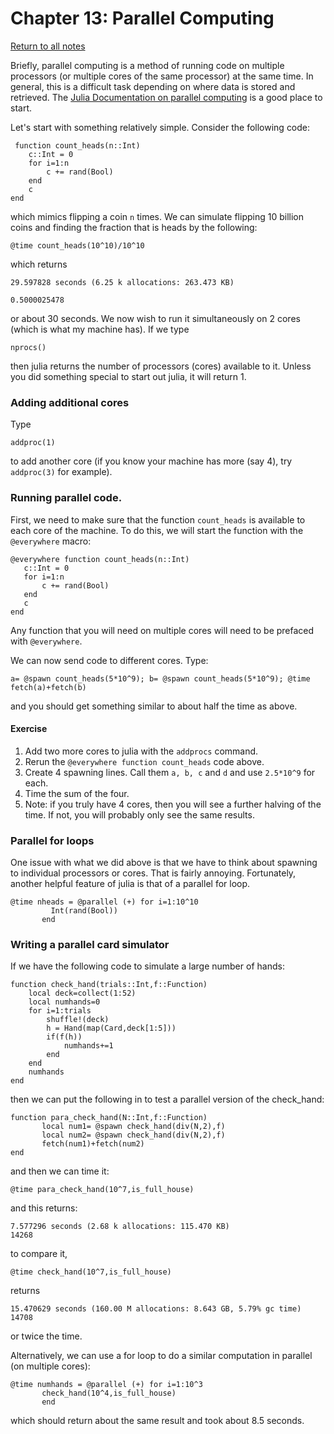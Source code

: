 Chapter 13: Parallel Computing
=====

[Return to all notes](../index.html)


Briefly, parallel computing is a method of running code on multiple processors (or multiple cores of the same processor) at the same time.  In general, this is a difficult task depending on where data is stored and retrieved.  The [Julia Documentation on parallel computing](http://docs.julialang.org/en/stable/manual/parallel-computing/) is a good place to start.

Let's start with something relatively simple. Consider the following code:
```
 function count_heads(n::Int)
    c::Int = 0
    for i=1:n
        c += rand(Bool)
    end
    c
end
```

which mimics flipping a coin `n` times.  We can simulate flipping 10 billion coins and finding the fraction that is heads by the following:

```
@time count_heads(10^10)/10^10
```

which returns
```
29.597828 seconds (6.25 k allocations: 263.473 KB)

0.5000025478
```

or about 30 seconds.  We now wish to run it simultaneously on 2 cores (which is what my machine has).  If we type
```
nprocs()
```

then julia returns the number of processors (cores) available to it.  Unless you did something special to start out julia, it will return 1.

### Adding additional cores

Type
```
addproc(1)
```

to add another core (if you know your machine has more (say 4), try `addproc(3)` for example).  


### Running parallel code.

First, we need to make sure that the function `count_heads` is available to each core of the machine.  To do this, we will start the function with the `@everywhere` macro:

```
@everywhere function count_heads(n::Int)
   c::Int = 0
   for i=1:n
       c += rand(Bool)
   end
   c
end
```

Any function that you will need on multiple cores will need to be prefaced with `@everywhere`.

We can now send code to different cores.  Type:

```
a= @spawn count_heads(5*10^9); b= @spawn count_heads(5*10^9); @time fetch(a)+fetch(b)
```

and you should get something similar to about half the time as above.

#### Exercise

1. Add two more cores to julia with the `addprocs` command.
2. Rerun the `@everywhere function count_heads` code above.
3. Create 4 spawning lines.  Call them `a, b, c` and `d` and use `2.5*10^9` for each.  
4. Time the sum of the four.  
5. Note: if you truly have 4 cores, then you will see a further halving of the time.  If not, you will probably only see the same results.  




### Parallel for loops

One issue with what we did above is that we have to think about spawning to individual processors or cores.  That is fairly annoying.  Fortunately, another helpful feature of julia is that of a parallel for loop.  

```
@time nheads = @parallel (+) for i=1:10^10
         Int(rand(Bool))
       end
```

### Writing a parallel card simulator

If we have the following code to simulate a large number of hands:
```
function check_hand(trials::Int,f::Function)
    local deck=collect(1:52)
    local numhands=0
    for i=1:trials
        shuffle!(deck)
        h = Hand(map(Card,deck[1:5]))
        if(f(h))
            numhands+=1
        end
    end
    numhands
end
```

then we can put the following in to test a parallel version of the check_hand:  


```
function para_check_hand(N::Int,f::Function)
       local num1= @spawn check_hand(div(N,2),f)
       local num2= @spawn check_hand(div(N,2),f)
       fetch(num1)+fetch(num2)
end
```

and then we can time it:

```
@time para_check_hand(10^7,is_full_house)
```

and this returns:
```
7.577296 seconds (2.68 k allocations: 115.470 KB)
14268
```

to compare it,

```
@time check_hand(10^7,is_full_house)
```

returns
```
15.470629 seconds (160.00 M allocations: 8.643 GB, 5.79% gc time)
14708
```

or twice the time.

Alternatively, we can use a for loop to do a similar computation in parallel (on multiple cores):

```
@time numhands = @parallel (+) for i=1:10^3
       check_hand(10^4,is_full_house)
       end
```

which should return about the same result and took about 8.5 seconds.  
